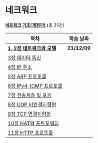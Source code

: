 # 네크워크

**[네트워크 기초(개정판)](https://www.youtube.com/playlist?list=PL0d8NnikouEWcF1jJueLdjRIC4HsUlULi)** (총 35강)

| 목차                                                     | 학습 날짜    |
| -------------------------------------------------------- | ------------ |
| **[1, 2장 네트워크와 모델](./1,2장-네트워크와-모델.md)** | **21/12/09** |
| [3장 데이터 통신](./3장-데이터-통신.md)                  |              |
| [4장 IP 주소](./4장-IP-주소.md)                          |              |
| [5장 ARP 프로토콜](./5장-ARP-프로토콜.md)                |              |
| [6장 IPv4, ICMP 프로토콜](./6장-IPv4,-ICMP-프로토콜.md)  |              |
| [7장 전송계층 및 포트](./7장-전송계층-및-포트.md)        |              |
| [8장 UDP 비연결지향형](./8장-UDP-비연결지향형.md)        |              |
| [9장 TCP 연결지향형](./9장-TCP-연결지향형.md)            |              |
| [10장 NAT와 포트포워딩](./10장-NAT와-포트포워딩.md)      |              |
| [11장 HTTP 프로토콜](./11장-HTTP-프로토콜.md)            |              |

